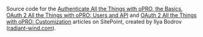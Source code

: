 Source code for the [Authenticate All the Things with oPRO, the Basics](http://www.sitepoint.com/authenticate-all-the-things-with-opro-the-basics/),
[OAuth 2 All the Things with oPRO: Users and API](http://www.sitepoint.com/oauth-2-all-the-things-with-opro-users-and-api/)
and [OAuth 2 All the Things with oPRO: Customization](http://www.sitepoint.com/oauth-2-all-the-things-with-opro-customization/) articles on
SitePoint,
created by Ilya Bodrov ([radiant-wind.com](http://radiant-wind.com)).